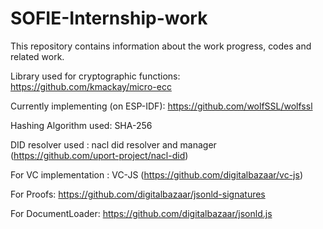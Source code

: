 # SOFIE-Internship-work
This repository contains information about the work progress, codes and related work.

Library used for cryptographic functions: https://github.com/kmackay/micro-ecc

Currently implementing (on ESP-IDF): https://github.com/wolfSSL/wolfssl



Hashing Algorithm used: SHA-256 

DID resolver used : nacl did resolver and manager (https://github.com/uport-project/nacl-did)

For VC implementation : VC-JS (https://github.com/digitalbazaar/vc-js)

For Proofs: https://github.com/digitalbazaar/jsonld-signatures

For DocumentLoader: https://github.com/digitalbazaar/jsonld.js
